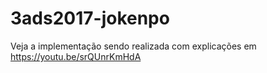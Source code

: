 # 3ads2017-jokenpo

Veja a implementação sendo realizada com explicações em https://youtu.be/srQUnrKmHdA
